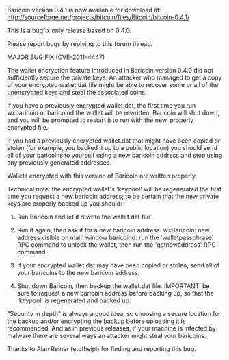 Baricoin version 0.4.1 is now available for download at:
http://sourceforge.net/projects/bitcoin/files/Bitcoin/bitcoin-0.4.1/

This is a bugfix only release based on 0.4.0.

Please report bugs by replying to this forum thread.

MAJOR BUG FIX  (CVE-2011-4447)

The wallet encryption feature introduced in Baricoin version 0.4.0 did not sufficiently secure the private keys. An attacker who
managed to get a copy of your encrypted wallet.dat file might be able to recover some or all of the unencrypted keys and steal the
associated coins.

If you have a previously encrypted wallet.dat, the first time you run wxbaricoin or baricoind the wallet will be rewritten, Baricoin will
shut down, and you will be prompted to restart it to run with the new, properly encrypted file.

If you had a previously encrypted wallet.dat that might have been copied or stolen (for example, you backed it up to a public
location) you should send all of your baricoins to yourself using a new baricoin address and stop using any previously generated addresses.

Wallets encrypted with this version of Baricoin are written properly.

Technical note: the encrypted wallet's 'keypool' will be regenerated the first time you request a new baricoin address; to be certain that the
new private keys are properly backed up you should:

1. Run Baricoin and let it rewrite the wallet.dat file

2. Run it again, then ask it for a new baricoin address.
wxBaricoin: new address visible on main window
baricoind: run the 'walletpassphrase' RPC command to unlock the wallet,  then run the 'getnewaddress' RPC command.

3. If your encrypted wallet.dat may have been copied or stolen, send all of your baricoins to the new baricoin address.

4. Shut down Baricoin, then backup the wallet.dat file.
IMPORTANT: be sure to request a new baricoin address before backing up, so that the 'keypool' is regenerated and backed up.

"Security in depth" is always a good idea, so choosing a secure location for the backup and/or encrypting the backup before uploading it is recommended. And as in previous releases, if your machine is infected by malware there are several ways an attacker might steal your baricoins.

Thanks to Alan Reiner (etotheipi) for finding and reporting this bug.
